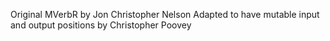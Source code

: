 Original MVerbR by Jon Christopher Nelson
Adapted to have mutable input and output positions by Christopher Poovey
